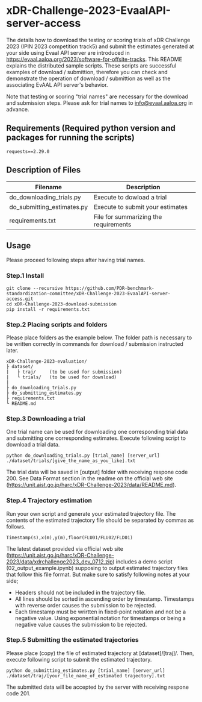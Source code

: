 # xDR-Challenge-2023-EvaalAPI-server-access
The details how to download the testing or scoring trials of xDR Challenge 2023 (IPIN 2023 competition track5) and submit the estimates generated at your side using Evaal API server are introduced in https://evaal.aaloa.org/2023/software-for-offsite-tracks. 
This README explains the distributed sample scripts. These scripts are successful examples of download / submittion, therefore you can check and demonstrate the operation of  download / submittion as well as the associating EvAAL API server's behavior. 

Note that testing or scoring "trial names" are necessary for the download and submission steps. Please ask for trial names to info@evaal.aaloa.org in advance.


## Requirements (Required python version and packages for running the scripts)
```
requests==2.29.0
```

## Description of Files

| **Filename** | **Description** |
 ---            |---
| do_downloading_trials.py | Execute to dowload a trial |
| do_submitting_estimates.py | Execute to submit your estimates |
| requirements.txt        | File for summarizing the requirements|

## Usage

Please proceed following steps after having trial names.

### Step.1  Install
```
git clone --recursive https://github.com/PDR-benchmark-standardization-committee/xDR-Challenge-2023-EvaalAPI-server-access.git
cd xDR-Challenge-2023-download-submission
pip install -r requirements.txt
```

### Step.2 Placing scripts and folders
Please place folders as the example below.
The folder path is necessary to be written correctly in commands for download / submission instructed later.
```
xDR-Challenge-2023-evaluation/
├ dataset/
|   ├ traj/     (to be used for submission)
|   └ trials/   (to be used for download)
|
├ do_downloading_trials.py
├ do_submitting_estimates.py
├ requirements.txt
└ README.md
```

### Step.3 Downloading a trial
One trial name can be used for downloading one corresponding trial data and submitting one corresponding estimates.
Execute following script to download a trial data.
```
python do_downloading_trials.py [trial_name] [server_url] ./dataset/trials/[give_the_name_as_you_like].txt
```
The trial data will be saved in [output] folder with receiving respone code 200.
See Data Format section in the readme on the official web site (https://unit.aist.go.jp/harc/xDR-Challenge-2023/data/README.md).

### Step.4 Trajectory estimation
Run your own script and generate your estimated trajectory file.
The contents of the estimated trajectory file should be separated by commas as follows.
```
Timestamp(s),x(m),y(m),floor(FLU01/FLU02/FLD01)
```
The latest dataset provided via official web site (https://unit.aist.go.jp/harc/xDR-Challenge-2023/data/xdrchallenge2023_dev_0712.zip) includes a demo script (02_output_example.ipynb) supposing to output estimated trajectory files that follow this file format. But make sure to satisfy following notes at your side;
- Headers should not be included in the trajectory file.
- All lines should be sorted in ascending order by timestamp. Timestamps with reverse order causes the submission to be rejected.
- Each timestamp must be wrirtten in fixed-point notation and not be a negative value. Using exponential notation for timestamps or being a negative value causes the submission to be rejected.

### Step.5 Submitting the estimated trajectories
Please place (copy) the file of estimated trajectory at [dataset]/[traj]/.
Then, execute following script to submit the estimated trajectory.
```
python do_submitting_estimates.py [trial_name] [server_url] ./dataset/traj/[your_file_name_of_estimated trajectory].txt
```
The submitted data will be accepted by the server with receiving respone code 201.
